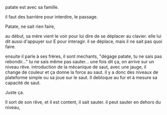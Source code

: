 

patate est avec sa famille. 

il faut des barrière pour interdire, le passage. 

Patate, ne sait rien faire, 

au début, sa mère vient le voir pour lui dire de se déplacer au clavier. 
elle lui dit aussi d'appuyer sur E pour interagir.
il se déplace, mais il ne sait pas quoi faire.

ensuite il parle à ses frères, 
il sont mechants, "dégage patate, tu ne sais pas rebondir..."
tu ne sais même pas sauter... 
une fois dit ça, on arrive sur un niveau rêve. 
introduction de la mécanique de saut, avec une jauge, il change de couleur et ça  donne la force au saut. 
il y a donc des niveaux de plateforme simple ou sa joue sur le saut. 
Il debloque au fur et à mesure sa capacité de saut.

Juste ça. 

Il sort de son rêve, et il est content, il sait sauter.
il peut sauter en dehors du niveau, 
